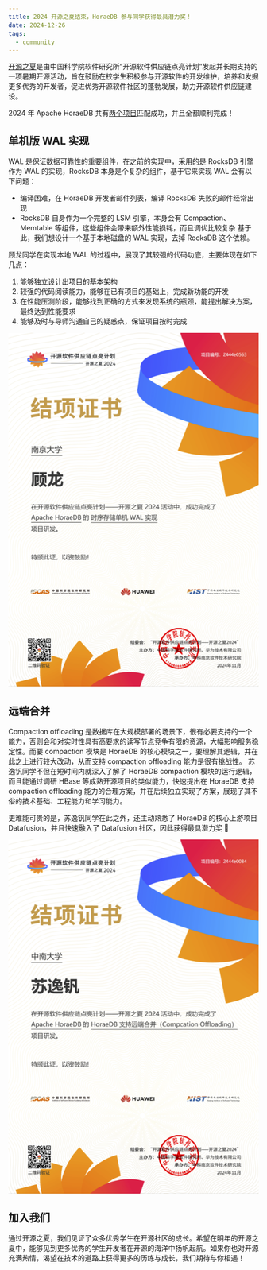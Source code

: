 ```yaml
---
title: 2024 开源之夏结束，HoraeDB 参与同学获得最具潜力奖！
date: 2024-12-26
tags:
  - community
---
```


[开源之夏](https://summer-ospp.ac.cn/org/orgdetail/44e53042-d59d-4eb1-9195-a8c81c868adc?lang=zh)是由中国科学院软件研究所“开源软件供应链点亮计划”发起并长期支持的一项暑期开源活动，旨在鼓励在校学生积极参与开源软件的开发维护，培养和发掘更多优秀的开发者，促进优秀开源软件社区的蓬勃发展，助力开源软件供应链建设。

2024 年 Apache HoraeDB 共有[两个项目](https://summer-ospp.ac.cn/org/orgdetail/44e53042-d59d-4eb1-9195-a8c81c868adc?lang=zh)匹配成功，并且全都顺利完成！

## 单机版 WAL 实现

WAL 是保证数据可靠性的重要组件，在之前的实现中，采用的是 RocksDB 引擎作为 WAL 的实现，RocksDB 本身是个复杂的组件，基于它来实现 WAL 会有以下问题：

- 编译困难，在 HoraeDB 开发者邮件列表，编译 RocksDB 失败的邮件经常出现
- RocksDB 自身作为一个完整的 LSM 引擎，本身会有 Compaction、Memtable 等组件，这些组件会带来额外性能损耗，而且调优比较复杂
  基于此，我们想设计一个基于本地磁盘的 WAL 实现，去掉 RocksDB 这个依赖。

顾龙同学在实现本地 WAL 的过程中，展现了其较强的代码功底，主要体现在如下几点：

1. 能够独立设计出项目的基本架构
2. 较强的代码阅读能力，能够在已有项目的基础上，完成新功能的开发
3. 在性能压测阶段，能够找到正确的方式来发现系统的瓶颈，能提出解决方案，最终达到性能要求
4. 能够及时与导师沟通自己的疑惑点，保证项目按时完成

![](/images/2024-ospp-gulong.png)

## 远端合并

Compaction offloading 是数据库在大规模部署的场景下，很有必要支持的一个能力，否则会和对实时性具有高要求的读写节点竞争有限的资源，大幅影响服务稳定性。而要 compaction 模块是 HoraeDB 的核心模块之一，要理解其逻辑，并在此之上进行较大改动，从而支持 compaction offloading 能力是很有挑战性。
苏逸钒同学不但在短时间内就深入了解了 HoraeDB compaction 模块的运行逻辑，而且能通过调研 HBase 等成熟开源项目的类似能力，快速提出在 HoraeDB 支持 compaction offloading 能力的合理方案，并在后续独立实现了方案，展现了其不俗的技术基础、工程能力和学习能力。

更难能可贵的是，苏逸钒同学在此之外，还主动熟悉了 HoraeDB 的核心上游项目 Datafusion，并且快速融入了 Datafusion 社区，因此获得最具潜力奖 🏅

![](/images/2024-ospp-suyifan.png)

## 加入我们

通过开源之夏，我们见证了众多优秀学生在开源社区的成长。希望在明年的开源之夏中，能够见到更多优秀的学生开发者在开源的海洋中扬帆起航。如果你也对开源充满热情，渴望在技术的道路上获得更多的历练与成长，我们期待与你相遇！
